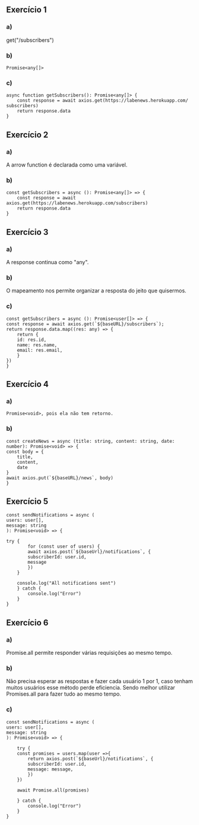 ## Exercício 1
### a)
get("/subscribers")

### b)
    Promise<any[]>

### c)
    async function getSubscribers(): Promise<any[]> {
        const response = await axios.get(https://labenews.herokuapp.com/    subscribers)
        return response.data
    }

## Exercício 2
### a)
A arrow function é declarada como uma variável.

### b)
    const getSubscribers = async (): Promise<any[]> => {
        const response = await axios.get(https://labenews.herokuapp.com/subscribers)
        return response.data
    }

## Exercício 3
### a)
A response continua como "any".

### b)
O mapeamento nos permite organizar a resposta do jeito que quisermos.

### c) 
    const getSubscribers = async (): Promise<user[]> => {
    const response = await axios.get(`${baseURL}/subscribers`);
    return response.data.map((res: any) => {
        return {
        id: res.id,
        name: res.name,
        email: res.email,
        }
    })
    }

## Exercício 4
### a)
    Promise<void>, pois ela não tem retorno.

### b)
    const createNews = async (title: string, content: string, date: number): Promise<void> => {
    const body = {
        title,
        content,
        date
    }
    await axios.put(`${baseURL}/news`, body)
    }

## Exercício 5
    const sendNotifications = async (
    users: user[],
    message: string
    ): Promise<void> => {

    try {
            for (const user of users) {
            await axios.post(`${baseUrl}/notifications`, {
            subscriberId: user.id,
            message
            })
        }

        console.log("All notifications sent")
        } catch {
            console.log("Error")
        }
    }

## Exercício 6
### a)
Promise.all permite responder várias requisições ao mesmo tempo.

### b)
Não precisa esperar as respostas e fazer cada usuário 1 por 1, caso tenham muitos usuários esse método perde eficiencia. Sendo melhor utilizar Promises.all para fazer tudo ao mesmo tempo.

### c)
    const sendNotifications = async (
    users: user[],
    message: string
    ): Promise<void> => {

        try {
        const promises = users.map(user =>{
            return axios.post(`${baseUrl}/notifications`, {
            subscriberId: user.id,
            message: message,
            })
        })
        
        await Promise.all(promises)

        } catch {
            console.log("Error")
        }
    }